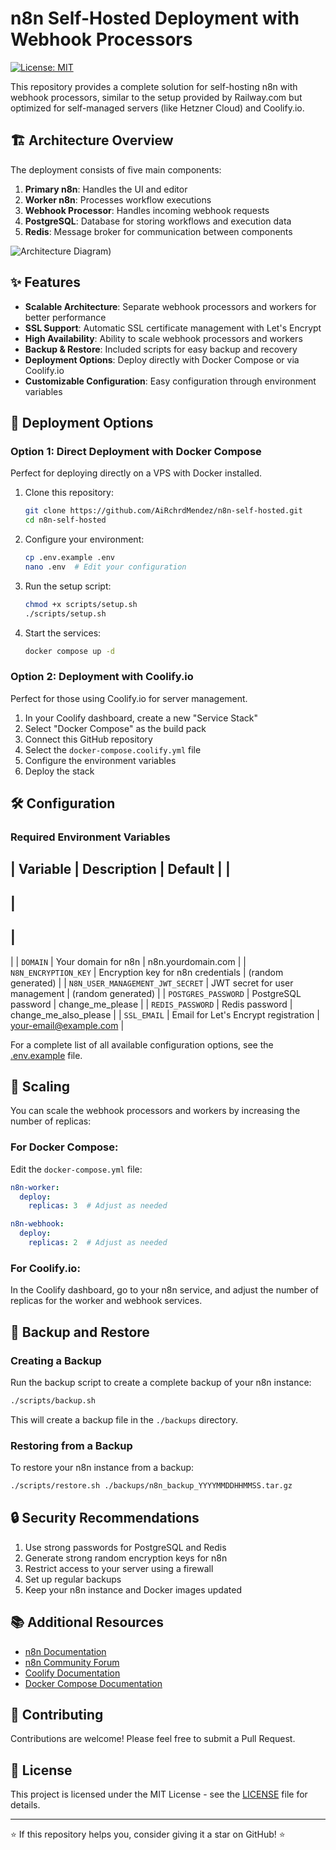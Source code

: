 # n8n Self-Hosted Deployment with Webhook Processors

[![License: MIT](https://img.shields.io/badge/License-MIT-blue.svg)](https://opensource.org/licenses/MIT)

This repository provides a complete solution for self-hosting n8n with webhook processors, similar to the setup provided by Railway.com but optimized for self-managed servers (like Hetzner Cloud) and Coolify.io.

## 🏗️ Architecture Overview

The deployment consists of five main components:

1. **Primary n8n**: Handles the UI and editor
2. **Worker n8n**: Processes workflow executions
3. **Webhook Processor**: Handles incoming webhook requests
4. **PostgreSQL**: Database for storing workflows and execution data
5. **Redis**: Message broker for communication between components

![Architecture Diagram]([https://github.com/AiRchrdMendez/self-host-n8n-with-webhook-processors/blob/main/docs/images/n8n-architecture.png))

## ✨ Features

- **Scalable Architecture**: Separate webhook processors and workers for better performance
- **SSL Support**: Automatic SSL certificate management with Let's Encrypt
- **High Availability**: Ability to scale webhook processors and workers
- **Backup & Restore**: Included scripts for easy backup and recovery
- **Deployment Options**: Deploy directly with Docker Compose or via Coolify.io
- **Customizable Configuration**: Easy configuration through environment variables

## 🚀 Deployment Options

### Option 1: Direct Deployment with Docker Compose

Perfect for deploying directly on a VPS with Docker installed.

1. Clone this repository:
   ```bash
   git clone https://github.com/AiRchrdMendez/n8n-self-hosted.git
   cd n8n-self-hosted
   ```

2. Configure your environment:
   ```bash
   cp .env.example .env
   nano .env  # Edit your configuration
   ```

3. Run the setup script:
   ```bash
   chmod +x scripts/setup.sh
   ./scripts/setup.sh
   ```

4. Start the services:
   ```bash
   docker compose up -d
   ```

### Option 2: Deployment with Coolify.io

Perfect for those using Coolify.io for server management.

1. In your Coolify dashboard, create a new "Service Stack"
2. Select "Docker Compose" as the build pack
3. Connect this GitHub repository
4. Select the `docker-compose.coolify.yml` file
5. Configure the environment variables
6. Deploy the stack

## 🛠️ Configuration

### Required Environment Variables

|
 Variable 
|
 Description 
|
 Default 
|
|
----------
|
-------------
|
---------
|
|
`DOMAIN`
|
 Your domain for n8n 
|
 n8n.yourdomain.com 
|
|
`N8N_ENCRYPTION_KEY`
|
 Encryption key for n8n credentials 
|
 (random generated) 
|
|
`N8N_USER_MANAGEMENT_JWT_SECRET`
|
 JWT secret for user management 
|
 (random generated) 
|
|
`POSTGRES_PASSWORD`
|
 PostgreSQL password 
|
 change_me_please 
|
|
`REDIS_PASSWORD`
|
 Redis password 
|
 change_me_also_please 
|
|
`SSL_EMAIL`
|
 Email for Let's Encrypt registration 
|
 your-email@example.com 
|

For a complete list of all available configuration options, see the [.env.example](.env.example) file.

## 🔄 Scaling

You can scale the webhook processors and workers by increasing the number of replicas:

### For Docker Compose:

Edit the `docker-compose.yml` file:

```yaml
n8n-worker:
  deploy:
    replicas: 3  # Adjust as needed

n8n-webhook:
  deploy:
    replicas: 2  # Adjust as needed
```

### For Coolify.io:

In the Coolify dashboard, go to your n8n service, and adjust the number of replicas for the worker and webhook services.

## 💾 Backup and Restore

### Creating a Backup

Run the backup script to create a complete backup of your n8n instance:

```bash
./scripts/backup.sh
```

This will create a backup file in the `./backups` directory.

### Restoring from a Backup

To restore your n8n instance from a backup:

```bash
./scripts/restore.sh ./backups/n8n_backup_YYYYMMDDHHMMSS.tar.gz
```

## 🔒 Security Recommendations

1. Use strong passwords for PostgreSQL and Redis
2. Generate strong random encryption keys for n8n
3. Restrict access to your server using a firewall
4. Set up regular backups
5. Keep your n8n instance and Docker images updated

## 📚 Additional Resources

- [n8n Documentation](https://docs.n8n.io/)
- [n8n Community Forum](https://community.n8n.io/)
- [Coolify Documentation](https://coolify.io/docs)
- [Docker Compose Documentation](https://docs.docker.com/compose/)

## 🤝 Contributing

Contributions are welcome! Please feel free to submit a Pull Request.

## 📝 License

This project is licensed under the MIT License - see the [LICENSE](LICENSE) file for details.

---

⭐ If this repository helps you, consider giving it a star on GitHub! ⭐
